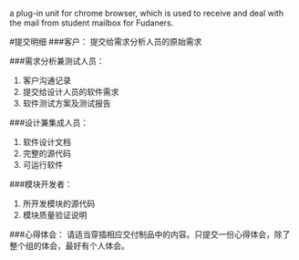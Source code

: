 a plug-in unit for chrome browser, which is used to receive and deal with the mail from student mailbox for Fudaners.

#提交明细
###客户：
提交给需求分析人员的原始需求

###需求分析兼测试人员：
1. 客户沟通记录
2. 提交给设计人员的软件需求
3. 软件测试方案及测试报告

###设计兼集成人员：
1. 软件设计文档
2. 完整的源代码
3. 可运行软件

###模块开发者：
1. 所开发模块的源代码
2. 模块质量验证说明

###心得体会：
请适当穿插相应交付制品中的内容。只提交一份心得体会，除了整个组的体会，最好有个人体会。
